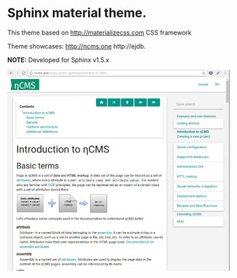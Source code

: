 # Sphinx material theme. 

This theme based on http://materializecss.com CSS framework

Theme showcases: http://ncms.one http://ejdb.  

**NOTE:** Developed for Sphinx v1.5.x 

![showcase](https://raw.githubusercontent.com/Softmotions/sphinx_material_theme/master/misc/showcase.png)




